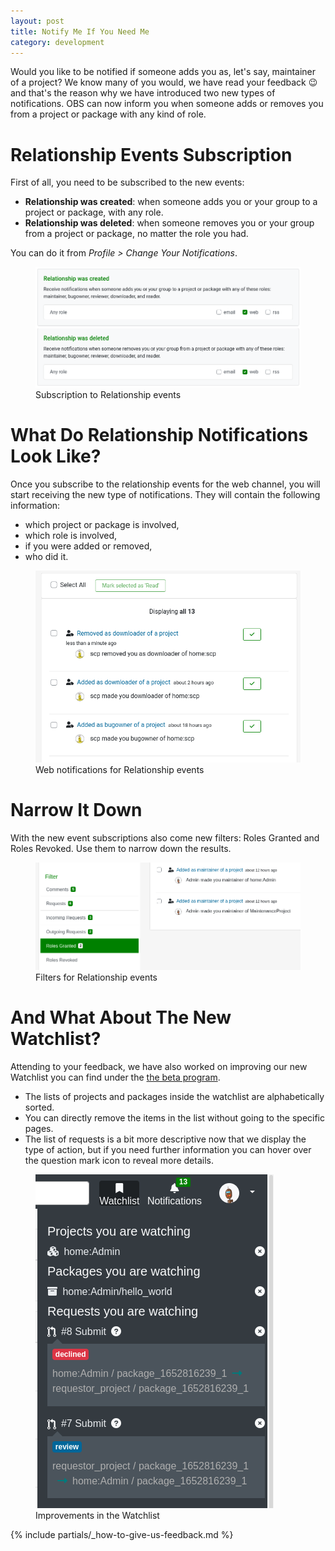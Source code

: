 ```yaml
---
layout: post
title: Notify Me If You Need Me
category: development
---
```


Would you like to be notified if someone adds you as, let's say, maintainer of a project?
We know many of you would, we have read your feedback 😉 and that's the reason why we have introduced
two new types of notifications. OBS can now inform you when someone adds or removes you from a project or
package with any kind of role.

# Relationship Events Subscription

First of all, you need to be subscribed to the new events:

- **Relationship was created**: when someone adds you or your group to a project or package, with any role.
- **Relationship was deleted**: when someone removes you or your group from a project or package, no matter the role you had.

You can do it from _Profile > Change Your Notifications_.

<figure>
  <img src="/images/posts/sprint_117_subscriptions.png" alt="Subscription to Relationship events">
  <figcaption>Subscription to Relationship events</figcaption>
</figure>

# What Do Relationship Notifications Look Like?

Once you subscribe to the relationship events for the web channel, you will start receiving the new type of notifications.
They will contain the following information:

- which project or package is involved,
- which role is involved,
- if you were added or removed,
- who did it.

<figure>
  <img src="/images/posts/sprint_117_relationship_notifications.png" alt="Web notifications for Relationship events">
  <figcaption>Web notifications for Relationship events</figcaption>
</figure>

# Narrow It Down

With the new event subscriptions also come new filters: Roles Granted and Roles Revoked. Use them to narrow down the results.

<figure>
  <img src="/images/posts/sprint_117_relationship_filters.png" alt="Filters for Relationship events">
  <figcaption>Filters for Relationship events</figcaption>
</figure>

# And What About The New Watchlist?

Attending to your feedback, we have also worked on improving our new Watchlist you can find under the [the beta program](/2018/10/04/the-beta-program/).

- The lists of projects and packages inside the watchlist are alphabetically sorted.
- You can directly remove the items in the list without going to the specific pages.
- The list of requests is a bit more descriptive now that we display the type of action, but if you need further information you can hover over the question mark icon to reveal more details.

<figure>
  <img src="/images/posts/sprint_117_watchlist.png" alt="Improvements in the Watchlist">
  <figcaption>Improvements in the Watchlist</figcaption>
</figure>

{% include partials/_how-to-give-us-feedback.md %}
